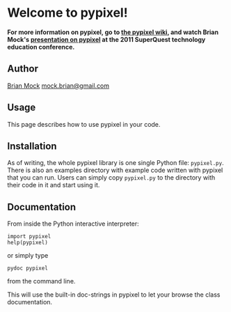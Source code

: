 # Welcome to pypixel!

**For more information on pypixel, go to
[the pypixel wiki](https://github.com/saikobee/pypixel/wiki),
and watch Brian Mock's
[presentation on pypixel](http://vimeo.com/20999218)
at the 2011 SuperQuest
technology education conference.**

## Author

[Brian Mock](http://willamette.edu/~bmock) <mock.brian@gmail.com>

## Usage  

This page describes how to use pypixel in your code.

## Installation

As of writing, the whole pypixel library is one single Python file: `pypixel.py`. There is also an examples directory with example code written with pypixel that you can run. Users can simply copy `pypixel.py` to the directory with their code in it and start using it.

## Documentation

From inside the Python interactive interpreter:

    import pypixel
    help(pypixel)

or simply type

    pydoc pypixel

from the command line.

This will use the built-in doc-strings in pypixel to let your browse the class documentation.
